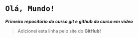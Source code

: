 # `Olá, Mundo!`
 **_Primeiro repositório do curso git e github do curso em vídeo_**
 
  
 >Adicionei esta linha pelo site do **GitHub!**
